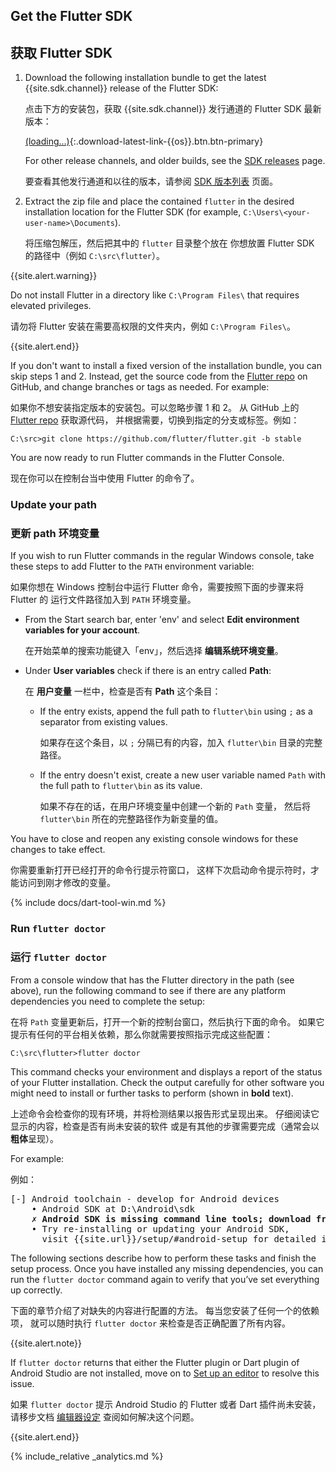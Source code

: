 ## Get the Flutter SDK

## 获取 Flutter SDK

 1. Download the following installation bundle to get the latest
    {{site.sdk.channel}} release of the Flutter SDK:

    点击下方的安装包，获取 {{site.sdk.channel}} 发行通道的 Flutter SDK 最新版本：

    [(loading...)](#){:.download-latest-link-{{os}}.btn.btn-primary}

    For other release channels, and older builds,
    see the [SDK releases][] page.

    要查看其他发行通道和以往的版本，请参阅
    [SDK 版本列表][SDK releases] 页面。
 1. Extract the zip file and place the contained `flutter`
    in the desired installation location for the Flutter SDK
    (for example, `C:\Users\<your-user-name>\Documents`).
    
    将压缩包解压，然后把其中的 `flutter` 目录整个放在
    你想放置 Flutter SDK 的路径中（例如 `C:\src\flutter`）。

{{site.alert.warning}}

  Do not install Flutter in a directory like `C:\Program Files\` that requires
  elevated privileges.

  请勿将 Flutter 安装在需要高权限的文件夹内，例如 `C:\Program Files\`。

{{site.alert.end}}

If you don't want to install a fixed version of the installation 
bundle, you can skip steps 1 and 2. Instead, get the source code 
from the [Flutter repo][] on 
GitHub, and change branches or tags as needed. For example:

如果你不想安装指定版本的安装包。可以忽略步骤 1 和 2。
从 GitHub 上的 [Flutter repo][] 获取源代码，
并根据需要，切换到指定的分支或标签。例如：

```batchfile
C:\src>git clone https://github.com/flutter/flutter.git -b stable
```

You are now ready to run Flutter commands in the Flutter Console.

现在你可以在控制台当中使用 Flutter 的命令了。

[Flutter repo]: {{site.repo.flutter}}

### Update your path

### 更新 path 环境变量

If you wish to run Flutter commands in the regular Windows console,
take these steps to add Flutter to the `PATH` environment variable:

如果你想在 Windows 控制台中运行 Flutter 命令，需要按照下面的步骤来将 Flutter 的
运行文件路径加入到 `PATH` 环境变量。

* From the Start search bar, enter 'env'
  and select **Edit environment variables for your account**.

  在开始菜单的搜索功能键入「env」，然后选择 **编辑系统环境变量**。

* Under **User variables** check if there is an entry called **Path**:

  在 **用户变量** 一栏中，检查是否有 **Path** 这个条目：

  * If the entry exists, append the full path to `flutter\bin` using
    `;` as a separator from existing values.

    如果存在这个条目，以 `;` 分隔已有的内容，加入 `flutter\bin` 目录的完整路径。

  * If the entry doesn't exist,
    create a new user variable named `Path` with
    the full path to `flutter\bin` as its value.

    如果不存在的话，在用户环境变量中创建一个新的 `Path` 变量，
    然后将 `flutter\bin` 所在的完整路径作为新变量的值。

You have to close and reopen any existing console windows
for these changes to take effect.

你需要重新打开已经打开的命令行提示符窗口，
这样下次启动命令提示符时，才能访问到刚才修改的变量。

{% include docs/dart-tool-win.md %}

### Run `flutter doctor`

### 运行 `flutter doctor`

From a console window that has the Flutter directory in the
path (see above), run the following command to see if there
are any platform dependencies you need to complete the setup:

在将 `Path` 变量更新后，打开一个新的控制台窗口，然后执行下面的命令。
如果它提示有任何的平台相关依赖，那么你就需要按照指示完成这些配置：

```batchfile
C:\src\flutter>flutter doctor
```

This command checks your environment and displays a report of the status
of your Flutter installation. Check the output carefully for other
software you might need to install or further tasks to perform
(shown in **bold** text).

上述命令会检查你的现有环境，并将检测结果以报告形式呈现出来。
仔细阅读它显示的内容，检查是否有尚未安装的软件
或是有其他的步骤需要完成（通常会以**粗体**呈现）。

For example:

例如：

<pre>
[-] Android toolchain - develop for Android devices
    • Android SDK at D:\Android\sdk
    <strong>✗ Android SDK is missing command line tools; download from https://goo.gl/XxQghQ</strong>
    • Try re-installing or updating your Android SDK,
      visit {{site.url}}/setup/#android-setup for detailed instructions.
</pre>

The following sections describe how to perform these tasks and
finish the setup process. Once you have installed any missing
dependencies, you can run the `flutter doctor` command again to
verify that you’ve set everything up correctly.

下面的章节介绍了对缺失的内容进行配置的方法。
每当您安装了任何一个的依赖项，
就可以随时执行 `flutter doctor` 来检查是否正确配置了所有内容。

{{site.alert.note}}

  If `flutter doctor` returns that either the Flutter plugin
  or Dart plugin of Android Studio are not installed, move
  on to [Set up an editor][] to resolve this issue.
  
  如果 `flutter doctor` 提示 Android Studio 的
  Flutter 或者 Dart 插件尚未安装，请移步文档 [编辑器设定][Set up an editor]
  查阅如何解决这个问题。

{{site.alert.end}}

{% include_relative _analytics.md %}


[Flutter repo]: {{site.repo.flutter}}
[SDK releases]: {{site.url}}/development/tools/sdk/releases
[Set up an editor]: {{site.url}}/get-started/editor?tab=androidstudio
